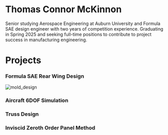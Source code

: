 # Thomas Connor McKinnon

Senior studying Aerospace Engineering at Auburn University and Formula SAE design engineer with two years of competition experience. Graduating in Spring 2025 and seeking full-time positions to contribute to project success in manufacturing engineering.

# Projects
### Formula SAE Rear Wing Design
![mold_design](Formula_SAE/mold_design)

### Aircraft 6DOF Simulation

### Truss Design

### Inviscid Zeroth Order Panel Method






